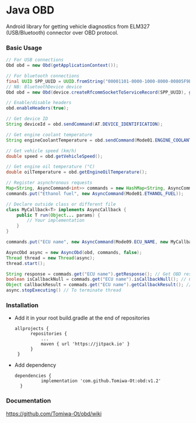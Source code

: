 # Java OBD
Android library for getting vehicle diagnostics from ELM327 (USB/Bluetooth) connector over OBD protocol.

### Basic Usage
```java
// For USB connections
Obd obd = new Obd(getApplicationContext());

// For bluetooth connections
final UUID SPP_UUID = UUID.fromString("00001101-0000-1000-8000-00805F9B34FB");
// NB: BluetoothDevice device
Obd obd = new Obd(device.createRfcommSocketToServiceRecord(SPP_UUID), getApplicationContext());

// Enable/disable headers
obd.enableHeaders(true);

// Get device ID
String deviceId = obd.sendCommand(AT.DEVICE_IDENTIFICATION);

// Get engine coolant temperature
String engineCoolantTemperature = obd.sendCommand(Mode01.ENGINE_COOLANT_TEMPERATURE);

// Get vehicle speed (km/h)
double speed = obd.getVehicleSpeed();

// Get engine oil temperature (°C)
double oilTemperature = obd.getEngineOilTemperature();

// Register asynchronous requests
Map<String, AsyncCommand<int>> commands = new HashMap<String, AsyncCommand<int>>();
commands.put("Ethanol fuel", new AsyncCommand(Mode01.ETHANOL_FUEL));

// Declare outside class or different file
class MyCallback<T> implements AsyncCallback {
    public T run(Object... params) {
        // Your implementation
    }
}

commands.put("ECU name", new AsyncCommand(Mode09.ECU_NAME, new MyCallback<int>(), new Object[]{}));

AsyncObd async = new AsyncObd(obd, commands, false);
Thread thread = new Thread(async);
thread.start();

String response = commads.get("ECU name").getResponse(); // Get OBD response
boolean isCallbackNull = commads.get("ECU name").isCallbackNull(); // Check if async command has callback
Object callbackResult = commads.get("ECU name").getCallbackResult(); // Get callback output
async.stopExecuting() // To terminate thread
```

### Installation
- Add it in your root build.gradle at the end of repositories
  
  ```
  allprojects {
  		repositories {
  			...
  			maven { url 'https://jitpack.io' }
  		}
   }
   ```
- Add dependency

  ```
  dependencies {
	        implementation 'com.github.Tomiwa-Ot:obd:v1.2'
	}
  ```
  
### Documentation
https://github.com/Tomiwa-Ot/obd/wiki
